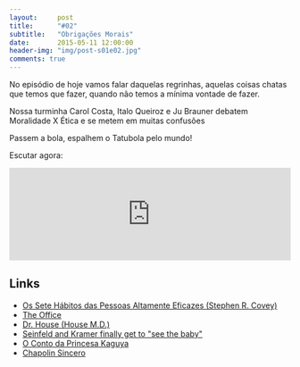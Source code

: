 ```yaml
---
layout:     post
title:      "#02"
subtitle:   "Obrigações Morais"
date:       2015-05-11 12:00:00
header-img: "img/post-s01e02.jpg"
comments: true
---
```


<p>No episódio de hoje vamos falar daquelas regrinhas, aquelas coisas chatas que temos que fazer, quando não temos a mínima vontade de fazer.</p>

<p>Nossa turminha Carol Costa, Italo Queiroz e Ju Brauner debatem Moralidade X Ética e se metem em muitas confusões</p>

<p>Passem a bola, espalhem o Tatubola pelo mundo!</p>

<p>Escutar agora:</p>

<iframe width="100%" height="166" scrolling="no" frameborder="no" src="https://w.soundcloud.com/player/?url=https%3A//api.soundcloud.com/tracks/210606533&amp;color=ff5500&amp;auto_play=false&amp;hide_related=false&amp;show_comments=true&amp;show_user=true&amp;show_reposts=false"></iframe>

<h2 class="section-heading">Links</h2>
<p>
	<ul>
		<li><a href="http://pt.wikipedia.org/wiki/Os_Sete_H%C3%A1bitos_das_Pessoas_Altamente_Eficazes" target="_blank">Os Sete Hábitos das Pessoas Altamente Eficazes (Stephen R. Covey)</a></li>
		<li><a href="http://www.imdb.com/title/tt0386676/?ref_=nv_sr_1" target="_blank">The Office</a></li>
		<li><a href="http://www.imdb.com/title/tt0412142/?ref_=nv_sr_2" target="_blank">Dr. House (House M.D.)</a></li>
		<li><a href="https://www.youtube.com/watch?v=6pQmeIqsvSg" target="_blank">Seinfeld and Kramer finally get to "see the baby"</a></li>
		<li><a href="http://www.imdb.com/title/tt2576852/?ref_=fn_al_tt_1" target="_blank">O Conto da Princesa Kaguya</a></li>
		<li><a href="https://instagram.com/chapolinoficial/" target="_blank">Chapolin Sincero</a></li>
		<!--- <li><a href=""  target="_blank"></a></li> --->
	</ul>
</p>
